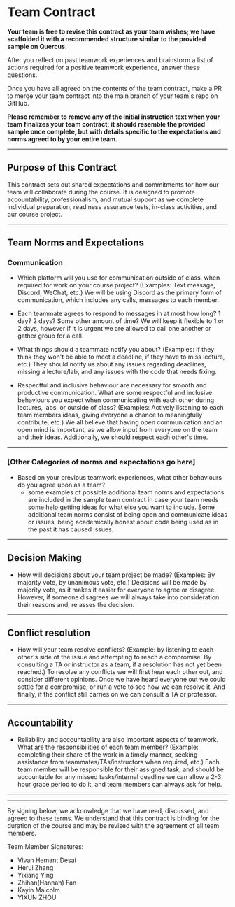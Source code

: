 # Team Contract

**Your team is free to revise this contract as your team wishes; we have scaffolded it with a recommended structure similar to the provided sample on Quercus.**

After you reflect on past teamwork experiences and brainstorm a list of actions required for a positive teamwork experience, answer these questions. 

Once you have all agreed on the contents of the team contract, make a PR to merge your team contract into the main branch of your team's repo on GitHub.

**Please remember to remove any of the initial instruction text when your team finalizes your team contract; it should resemble the provided sample once complete, but with details specific to the expectations and norms agreed to by your entire team.**

---
## Purpose of this Contract

This contract sets out shared expectations and commitments for how our team will collaborate during the course. It is designed to promote accountability, professionalism, and mutual support as we complete individual preparation, readiness assurance tests, in-class activities, and our course project.

---
## Team Norms and Expectations

### Communication

* Which platform will you use for communication outside of class, when required for work on your course project? (Examples: Text message, Discord, WeChat, etc.)
We will be using Discord as the primary form of communication, which includes any calls, messages to each member.

* Each teammate agrees to respond to messages in at most how long? 1 day? 2 days? Some other amount of time? 
We will keep it flexible to 1 or 2 days, however if it is urgent we are allowed to call one another or gather group for a call.

* What things should a teammate notify you about? (Examples: if they think they won't be able to meet a deadline, if they have to miss lecture, etc.)
They should notify us about any issues regarding deadlines, missing a lecture/lab, and any issues with the code that needs fixing.

* Respectful and inclusive behaviour are necessary for smooth and productive communication. What are some respectful and inclusive behaviours you expect when communicating with each other during lectures, labs, or outside of class? (Examples: Actively listening to each team members ideas, giving everyone a chance to meaningfully contribute, etc.)
We all believe that having open communication and an open mind is important, as we allow input from everyone on the team and their ideas. Additionally, we should respect each other's time.
---

### [Other Categories of norms and expectations go here]

* Based on your previous teamwork experiences, what other behaviours do you agree upon as a team?
    - some examples of possible additional team norms and expectations are included in the sample team contract in case your team needs some help getting ideas for what else you want to include.
Some additional team norms consist of being open and communicate ideas or issues, being academically honest about code being used as in the past it has caused issues.
---

## Decision Making

* How will decisions about your team project be made? (Examples: By majority vote, by unanimous vote, etc.)
Decisions will be made by majority vote, as it makes it easier for everyone to agree or disagree. However, if someone disagrees we will
always take into consideration their reasons and, re asses the decision.

---
## Conflict resolution

* How will your team resolve conflicts? (Example: by listening to each other's side of the issue and attempting to reach a compromise. By consulting a TA or instructor as a team, if a resolution has not yet been reached.)
To resolve any conflicts we will first hear each other out, and consider different opinions. Once we have heard everyone out we could settle for a compromise, or
run a vote to see how we can resolve it. And finally, if the conflict still carries on we can consult a TA or professor.

---

## Accountability

* Reliability and accountability are also important aspects of teamwork. What are the responsibilities of each team member? (Example: completing their share of the work in a timely manner, seeking assistance from teammates/TAs/instructors when required, etc.)
Each team member will be responsible for their assigned task, and should be accountable for any missed tasks/internal deadline we can allow a
2-3 hour grace period to do it, and team members can always ask for help.

---

---

By signing below, we acknowledge that we have read, discussed, and agreed to these terms. We understand that this contract is binding for the duration of the course and may be revised with the agreement of all team members.

Team Member Signatures:
- Vivan Hemant Desai
- Herui Zhang
- Yixiang Ying
- Zhihan(Hannah) Fan
- Kayin Malcolm
- YIXUN ZHOU

